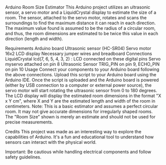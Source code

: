Arduino Room Size Estimator
This Arduino project utilizes an ultrasonic sensor, a servo motor and a LiquidCrystal display to estimate the size of a room. The sensor, attached to the servo motor, rotates and scans the surroundings to find the maximum distance it can reach in each direction. The maximum value found is assumed to be the radius of a circular room, and thus, the room dimensions are estimated to be twice this value in each direction (length and width).

Requirements
Arduino board
Ultrasonic sensor (HC-SR04)
Servo motor
16x2 LCD display
Necessary jumper wires and breadboard
Connections
LiquidCrystal lcd(7, 6, 5, 4, 3, 2) : LCD connected on these digital pins
Servo myservo attached on pin 8
Ultrasonic Sensor TRIG_PIN on pin 9, ECHO_PIN on pin 10
Usage
Connect your components to your Arduino board following the above connections.
Upload this script to your Arduino board using the Arduino IDE.
Once the script is uploaded and the Arduino board is powered (either by USB connection to a computer or external power source), the servo motor will start rotating the ultrasonic sensor from 0 to 180 degrees.
The LCD display will display the estimated room dimensions in the format "X x Y cm", where X and Y are the estimated length and width of the room in centimeters.
Note: This is a basic estimator and assumes a perfect circular room. It may not give accurate dimensions for irregularly shaped rooms. The "Room Size" shown is merely an estimate and should not be used for precise measurements.

Credits
This project was made as an interesting way to explore the capabilities of Arduino. It's a fun and educational tool to understand how sensors can interact with the physical world.

Important: Be cautious while handling electrical components and follow safety guidelines.
